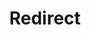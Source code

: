 ﻿---
layout: src/layouts/Redirect.astro
title: Redirect
redirect: https://octopus.com/docs/octopus-rest-api/octopus.server.exe-command-line/metrics
pubDate:  2023-01-01
navSearch: false
navSitemap: false
navMenu: false
---
